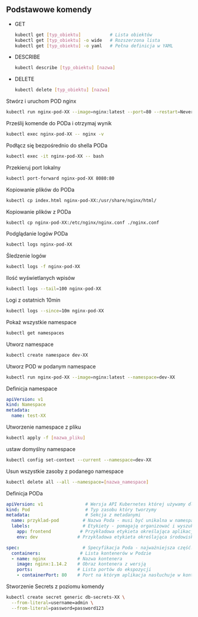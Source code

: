 Podstawowe komendy
--------

* GET
  ```bash
  kubectl get [typ_obiektu]           # Lista obiektów
  kubectl get [typ_obiektu] -o wide   # Rozszerzona lista
  kubectl get [typ_obiektu] -o yaml   # Pełna definicja w YAML
  ```
* DESCRIBE
  ```bash
  kubectl describe [typ_obiektu] [nazwa]
  ```
* DELETE 
  ```bash
  kubectl delete [typ_obiektu] [nazwa]
  ```

Stwórz i uruchom POD nginx
```bash
kubectl run nginx-pod-XX --image=nginx:latest --port=80 --restart=Never
```

Prześlij komende do PODa i otrzymaj wynik
```bash
kubectl exec nginx-pod-XX -- nginx -v
```

Podłącz się bezpośrednio do shella PODa
```bash
kubectl exec -it nginx-pod-XX -- bash
```

Przekieruj port lokalny
```bash
kubectl port-forward nginx-pod-XX 8080:80
```

Kopiowanie plików do PODa
```bash
kubectl cp index.html nginx-pod-XX:/usr/share/nginx/html/
```

Kopiowanie plików z PODa
```bash
kubectl cp nginx-pod-XX:/etc/nginx/nginx.conf ./nginx.conf
```

Podglądanie logów PODa
```bash
kubectl logs nginx-pod-XX
```

Śledzenie logów
```bash
kubectl logs -f nginx-pod-XX
```

Ilość wyświetlanych wpisów
```bash
kubectl logs --tail=100 nginx-pod-XX
```

Logi z ostatnich 10min
```bash
kubectl logs --since=10m nginx-pod-XX
```

Pokaż wszystkie namespace
```bash
kubectl get namespaces
```

Utworz namespace
```bash
kubectl create namespace dev-XX
```

Utworz POD w podanym namespace
```bash
kubectl run nginx-pod-XX --image=nginx:latest --namespace=dev-XX
```

Definicja namespace
```yaml
apiVersion: v1
kind: Namespace
metadata:
  name: test-XX
```

Utworzenie namespace z pliku
```bash
kubectl apply -f [nazwa_pliku]
```

ustaw domyślny namespace
```bash
kubectl config set-context --current --namespace=dev-XX
```

Usun wszystkie zasoby z podanego namespace
```bash
kubectl delete all --all --namespace=[nazwa_namespace]
```

Definicja PODa
```yaml
apiVersion: v1                # Wersja API Kubernetes której używamy dla Poda
kind: Pod                     # Typ zasobu który tworzymy
metadata:                     # Sekcja z metadanymi
  name: przyklad-pod         # Nazwa Poda - musi być unikalna w namespace
  labels:                    # Etykiety - pomagają organizować i wyszukiwać Pody
    app: frontend           # Przykładowa etykieta określająca aplikację
    env: dev               # Przykładowa etykieta określająca środowisko

spec:                        # Specyfikacja Poda - najważniejsza część!
  containers:               # Lista kontenerów w Podzie
  - name: nginx            # Nazwa kontenera
    image: nginx:1.14.2    # Obraz kontenera z wersją
    ports:                 # Lista portów do ekspozycji
    - containerPort: 80    # Port na którym aplikacja nasłuchuje w kontenerze
```

Stworzenie Secrets z poziomu komendy
```bash
kubectl create secret generic db-secrets-XX \
  --from-literal=username=admin \
  --from-literal=password=password123
  ```